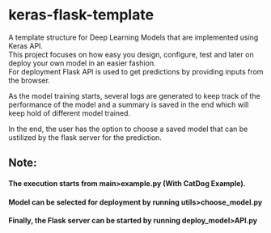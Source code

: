 # keras-flask-template
A template structure for Deep Learning Models that are implemented using Keras API.  
This project focuses on how easy you design, configure, test and later on deploy your own model in an easier fashion.  
For deployment Flask API is used to get predictions by providing inputs from the browser.  
  
As the model training starts, several logs are generated to keep track of the performance of the model and a summary is saved in the end which will keep hold of different model trained.  

In the end, the user has the option to choose a saved model that can be ustilized by the flask server for the prediction.  

## Note:  
####  The execution starts from main>example.py (With CatDog Example).  
####  Model can be selected for deployment by running utils>choose_model.py
####  Finally, the Flask server can be started by running deploy_model>API.py
